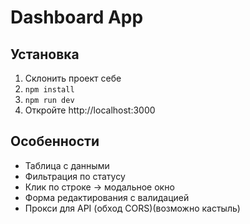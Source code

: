 # Dashboard App

## Установка
1. Склонить проект себе
2. `npm install`
3. `npm run dev`
4. Откройте http://localhost:3000

## Особенности
- Таблица с данными
- Фильтрация по статусу
- Клик по строке → модальное окно
- Форма редактирования с валидацией
- Прокси для API (обход CORS)(возможно кастыль)